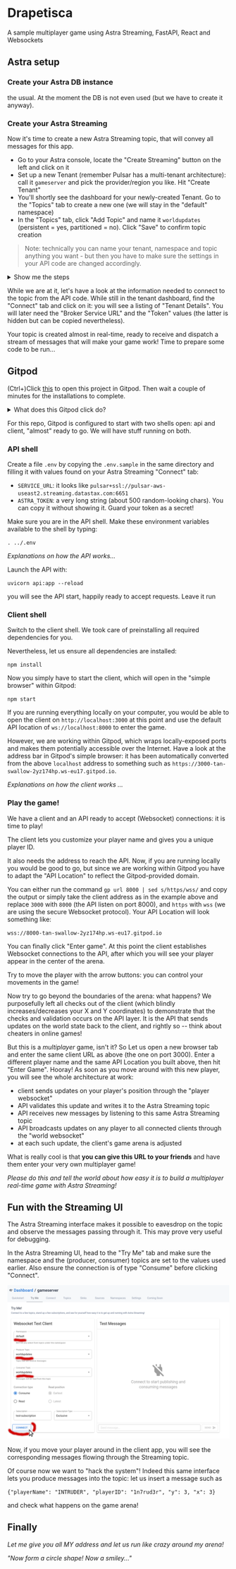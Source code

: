 # Drapetisca

A sample multiplayer game using Astra Streaming, FastAPI, React and Websockets

## Astra setup

### Create your Astra DB instance

the usual. At the moment the DB is not even used (but we have to create it anyway).

### Create your Astra Streaming

Now it's time to create a new Astra Streaming topic, that will convey all messages
for this app.

- Go to your Astra console, locate the "Create Streaming" button on the left and click on it
- Set up a new Tenant (remember Pulsar has a multi-tenant architecture): call it `gameserver` and pick the provider/region you like. Hit "Create Tenant"
- You'll shortly see the dashboard for your newly-created Tenant. Go to the "Topics" tab to create a new one (we will stay in the "default" namespace)
- In the "Topics" tab, click "Add Topic" and name it `worldupdates` (persistent = yes, partitioned = no). Click "Save" to confirm topic creation

> Note: technically you can name your tenant, namespace and topic anything you want - but then you have to make sure the settings in your API code are changed accordingly.

<details><summary>Show me the steps</summary>
    <img src="https://github.com/hemidactylus/drapetisca/raw/main/images/astra_create_streaming_topic.gif?raw=true" />
</details>

While we are at it, let's have a look at the information needed to connect to the topic
from the API code. While still in the tenant dashboard, find the "Connect" tab and click on it: you will see a listing of "Tenant Details".
You will later need the "Broker Service URL" and the "Token" values (the latter is hidden but can be copied nevertheless).

Your topic is created almost in real-time, ready to receive and dispatch a stream of messages that will make your game work!
Time to prepare some code to be run...

## Gitpod

(Ctrl+)Click [this](https://gitpod.io/#https://github.com/hemidactylus/drapetisca)
to open this project in Gitpod. Then wait a couple of minutes for the
installations to complete.

<details><summary>What does this Gitpod click do?</summary>
    - An IDE is started on a virtual machine in the cloud
    - this repo is cloned there
    - some initialization scripts are run (mainly dependencies are installed)
    - you can work there, edit files, run commands in the console, use an internal browser, etc.
</details>

For this repo, Gitpod is configured to start with two shells open:
api and client, "almost" ready to go. We will have stuff running on both.

### API shell

Create a file `.env` by copying the `.env.sample` in the same directory and filling it with values found
on your Astra Streaming "Connect" tab:

- `SERVICE_URL`: it looks like `pulsar+ssl://pulsar-aws-useast2.streaming.datastax.com:6651`
- `ASTRA_TOKEN`: a very long string (about 500 random-looking chars). You can copy it without showing it. Guard your token as a secret!

Make sure you are in the API shell.
Make these environment variables available to the shell by typing:

    . ../.env

_Explanations on how the API works..._

Launch the API with:

    uvicorn api:app --reload

you will see the API start, happily ready to accept requests. Leave it run

### Client shell

Switch to the client shell. We took care of preinstalling all required dependencies for you.

Nevertheless, let us ensure all dependencies are installed:

    npm install

Now you simply have to start the client, which will open in the "simple browser" within Gitpod:

    npm start

If you are running everything locally on your computer, you would be able
to open the client on `http://localhost:3000` at this point and use the
default API location of `ws://localhost:8000` to enter the game.

However, we are working within Gitpod, which wraps locally-exposed ports
and makes them potentially accessible over the Internet.
Have a look at the address bar
in Gitpod's simple browser: it has been automatically converted from the
above `localhost` address to something such as
`https://3000-tan-swallow-2yz174hp.ws-eu17.gitpod.io`.

_Explanations on how the client works ..._

### Play the game!

We have a client and an API ready to accept (Websocket) connections:
it is time to play!

The client lets you customize your player name and gives you a unique player ID.

It also needs the address to reach the API. Now, if you are running locally you
would be good to go, but since we are working within Gitpod you have to adapt
the "API Location" to reflect the Gitpod-provided domain.

You can either run the command `gp url 8000 | sed s/https/wss/` and copy
the output or simply take the client address as in the example above and replace
`3000` with `8000` (the API listen on port 8000), and `https` with `wss`
(we are using the secure Websocket protocol). Your API Location will look
something like:

    wss://8000-tan-swallow-2yz174hp.ws-eu17.gitpod.io

You can finally click "Enter game". At this point the client establishes
Websocket connections to the API, after which you will see your player appear
in the center of the arena.

Try to move the player with the arrow buttons: you can control your movements
in the game!

Now try to go beyond the boundaries of the arena: what happens? We purposefully
left all checks out of the client (which blindly increases/decreases your X and Y
coordinates) to demonstrate that the checks and validation occurs on the API layer.
It is the API that sends updates on the world state back to the client, and
rightly so -- think about cheaters in online games!

But this is a _multiplayer_ game, isn't it? So Let us open a new
browser tab and enter the same client URL as above (the one on port 3000).
Enter a different player name and the same API Location you built above, then
hit "Enter Game". Hooray! As soon as you move around with this new player,
you will see the whole architecture at work:

- client sends updates on your player's position through the "player websocket"
- API validates this update and writes it to the Astra Streaming topic
- API receives new messages by listening to this same Astra Streaming topic
- API broadcasts updates on any player to all connected clients through the "world websocket"
- at each such update, the client's game arena is adjusted

What is really cool is that **you can give this URL to your friends** and have them
enter your very own multiplayer game!

_Please do this and tell the world about how easy it is to build a multiplayer real-time
game with Astra Streaming!_

## Fun with the Streaming UI

The Astra Streaming interface makes it possible to eavesdrop on the topic and
observe the messages passing through it. This may prove very useful for
debugging.

In the Astra Streaming UI, head to the "Try Me" tab and make sure the namespace
and the (producer, consumer) topics are set to the values used earlier. Also
ensure the connection is of type "Consume" before clicking "Connect".

![astra-ui-topic-connection](images/eavesdrop-marked.png)

Now, if you move your player around in the client app, you will see the
corresponding messages flowing through the Streaming topic.

Of course now we want to "hack the system"! Indeed this same interface lets
you produce messages into the topic: let us insert a message such as

    {"playerName": "INTRUDER", "playerID": "1n7rud3r", "y": 3, "x": 3}

and check what happens on the game arena!

## Finally

_Let me give you all MY address and let us run like crazy around my arena!_

_"Now form a circle shape! Now a smiley..."_
